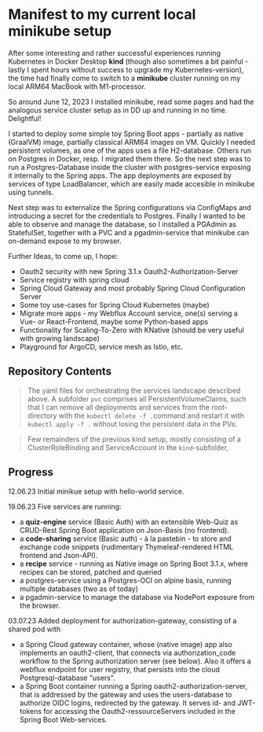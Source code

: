# Manifest to my current local minikube setup 

After some interesting and rather successful experiences running Kubernetes in Docker Desktop **kind** (though also sometimes a bit painful - lastly I spent hours without success to upgrade my Kubernetes-version), the time had finally come to switch to a **minikube** cluster running on my local ARM64 MacBook with M1-processor. 

So around June 12, 2023 I installed minikube, read some pages and had the analogous service cluster setup as in DD up and running in no time. Delightful! 

I started to deploy some simple toy Spring Boot apps - partially as native (GraalVM) image, partially classical ARM64 images on VM. Quickly I needed persistent volumes, as one of the apps uses a file H2-database.
Others run on Postgres in Docker, resp. I migrated them there. So the next step was to run a Postgres-Database inside the cluster with postgres-service exposing it internally to the Spring apps.
The app deployments are exposed by services of type LoadBalancer, which are easily made accesible in minikube using tunnels.

Next step was to externalize the Spring configurations via ConfigMaps and introducing a secret for the credentials to Postgres. Finally I wanted to be able to observe and manage the database, so I installed a PGAdmin as StatefulSet, together with a PVC and a pgadmin-service that minikube can on-demand expose to my browser.

Further Ideas, to come up, I hope: 
- Oauth2 security with new Spring 3.1.x Oauth2-Authorization-Server
- Service registry with spring cloud
- Spring Cloud Gateway and most probably Spring Cloud Configuration Server
- Some toy use-cases for Spring Cloud Kubernetes (maybe)
- Migrate more apps - my Webflux Account service, one(s) serving a Vue- or React-Frontend, maybe some Python-based apps
- Functionality for Scaling-To-Zero with KNative (should be very useful with growing landscape)
- Playground for ArgoCD, service mesh as Istio, etc.

## Repository Contents

> The yaml files for orchestrating the services landscape described above. A subfolder `pvc` comprises all PersistentVolumeClaims, such that I can remove all deployments and services from the root-directory with the `kubectl delete -f .`command and restart it with `kubectl apply -f .` without losing the persistent data in the PVs.   

> Few remainders of the previous kind setup, mostly consisting of a ClusterRoleBinding and ServiceAccount in the `kind`-subfolder,


## Progress

12.06.23 Initial minikue setup with hello-world service.

19.06.23 Five services are running:
- a **quiz-engine** service (Basic Auth) with an extensible Web-Quiz as CRUD-Rest Spring Boot application on Json-Basis (no frontend).
- a **code-sharing** service (Basic auth) - à la pastebin - to store and exchange code snippets (rudimentary Thymeleaf-rendered HTML frontend and Json-API).
- a **recipe** service - running as Native image on Spring Boot 3.1.x, where recipes can be stored, patched and queried
- a postgres-service using a Postgres-OCI on alpine basis, running multiple databases (two as of today)
- a pgadmin-service to manage the database via NodePort exposure from the browser.

03.07.23 Added deployment for authorization-gateway, consisting of a shared pod with
- a Spring Cloud gateway container, whose (native image) app also implements an oauth2-client, that connects via authorization_code workflow to the Spring authorization server (see below). Also it offers a webflux endpoint for user registry, that persists into the cloud Postgresql-database "users".
- a Spring Boot container running a Spring oauth2-authorization-server, that is addressed by the gateway and uses the users-database to authorize OIDC logins, redirected by the gateway. It serves id- and JWT-tokens for accessing the Oauth2-ressourceServers included in the Spring Boot Web-services.